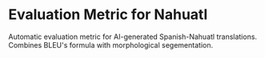 # Evaluation Metric for Nahuatl
Automatic evaluation metric for AI-generated Spanish-Nahuatl translations. Combines BLEU's formula with morphological segementation.
